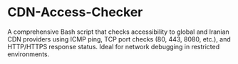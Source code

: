 # CDN-Access-Checker
A comprehensive Bash script that checks accessibility to global and Iranian CDN providers using ICMP ping, TCP port checks (80, 443, 8080, etc.), and HTTP/HTTPS response status. Ideal for network debugging in restricted environments.
